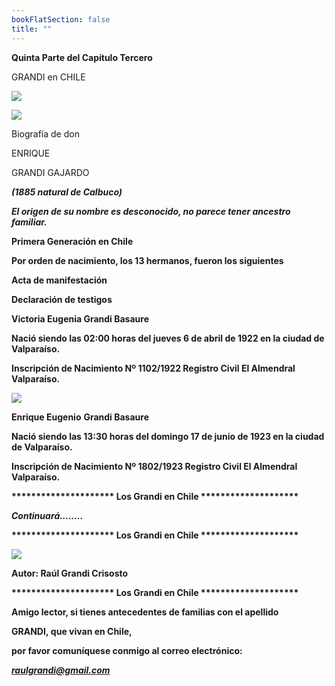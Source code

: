 ```yaml
---
bookFlatSection: false
title: ""
---
```


****Quinta Parte del Capítulo Tercero****

GRANDI en CHILE

[![](https://sites.google.com/site/enriquegrandigajardo/_/rsrc/1468750163482/home/Portada%20Cap%C3%ADtulo%20III.jpg)](https://sites.google.com/site/enriquegrandigajardo/home/Portada%20Cap%C3%ADtulo%20III.jpg?attredirects=0)

[![](https://sites.google.com/site/enriquegrandigajardo/_/rsrc/1468750163498/home/034-CA-FOTO-Enrique-Grandi-Gajardo.jpg?height=360&width=259)](https://sites.google.com/site/enriquegrandigajardo/home/034-CA-FOTO-Enrique-Grandi-Gajardo.jpg?attredirects=0)

Biografía de don

ENRIQUE

GRANDI GAJARDO

_**(1885 natural de Calbuco)**_

_**El origen de su nombre es desconocido, no parece tener ancestro familiar.**_

**Primera Generación en Chile**

**Por orden de nacimiento, los 13 hermanos, fueron los siguientes**

**Acta de manifestación**

 **Declaración de testigos**

**Victoria Eugenia Grandi Basaure**

**Nació siendo las 02:00 horas del jueves 6 de abril de 1922 en la ciudad de Valparaíso.**

**Inscripción de Nacimiento Nº 1102/1922 Registro Civil El Almendral Valparaíso.**

[![](https://sites.google.com/site/enriquegrandigajardo/_/rsrc/1468750163901/home/EscudoFamiliar.jpg)](https://sites.google.com/site/enriquegrandigajardo/home/EscudoFamiliar.jpg?attredirects=0)

**Enrique Eugenio** **Grandi Basaure**

**Nació siendo las 13:30 horas del domingo 17 de junio de 1923 en la ciudad de Valparaíso.**

**Inscripción de Nacimiento Nº 1802/1923 Registro Civil El Almendral Valparaíso.**

**\*\*\*\*\*\*\*\*\*\*\*\*\*\*\*\*\*\*\*\*\* Los Grandi en **Chile** **\*\*\*\*\*\*\*\*\*\*\*\*\*\*\*\*\*\*\*\*****

**_Continuará…….._**

**\*\*\*\*\*\*\*\*\*\*\*\*\*\*\*\*\*\*\*\*\* Los Grandi en Chile \*\*\*\*\*\*\*\*\*\*\*\*\*\*\*\*\*\*\*\***

[![](http://sites.google.com/site/eugeniogrand/_/rsrc/1269223077501/home/002-P-AUTOR.jpg)](https://sites.google.com/site/eugeniogrand/home/002-P-AUTOR.jpg?attredirects=0)

********Autor: Raúl Grandi Crisosto********

**\*\*\*\*\*\*\*\*\*\*\*\*\*\*\*\*\*\*\*\*\* Los Grandi en **Chile** **\*\*\*\*\*\*\*\*\*\*\*\*\*\*\*\*\*\*\*\*****  

**Amigo lector, si tienes antecedentes de familias con el apellido** 

 **GRANDI, que vivan en Chile,** 

**por favor comuníquese conmigo al correo electrónico:** 

 _**[raulgrandi@gmail.com](mailto:raulgrandi@gmail.com)**_
